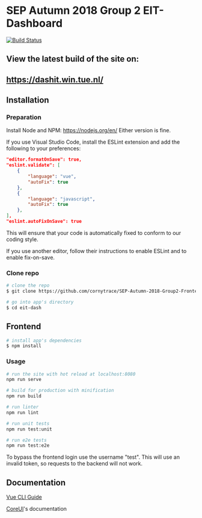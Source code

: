 # SEP Autumn 2018 Group 2 EIT-Dashboard

[![Build Status](https://travis-ci.com/cornytrace/SEP-Autumn-2018-Group2-Frontend.svg?token=ksRe83PxhypHvSJboCmE&branch=master)](https://travis-ci.com/cornytrace/SEP-Autumn-2018-Group2-Frontend)

## View the latest build of the site on:
## https://dashit.win.tue.nl/

## Installation

### Preparation

Install Node and NPM: https://nodejs.org/en/
Either version is fine.

If you use Visual Studio Code, install the ESLint extension and add the following to your preferences:

``` json
"editor.formatOnSave": true,
"eslint.validate": [
    {
        "language": "vue",
        "autoFix": true
    },
    {
        "language": "javascript",
        "autoFix": true
    },
],
"eslint.autoFixOnSave": true
```  

This will ensure that your code is automatically fixed to conform to our coding style.

If you use another editor, follow their instructions to enable ESLint and to enable fix-on-save.

### Clone repo

``` bash
# clone the repo
$ git clone https://github.com/cornytrace/SEP-Autumn-2018-Group2-Frontend eit-dash

# go into app's directory
$ cd eit-dash

```

## Frontend

``` bash
# install app's dependencies
$ npm install
```

### Usage

``` bash
# run the site with hot reload at localhost:8080
npm run serve

# build for production with minification
npm run build

# run linter
npm run lint

# run unit tests
npm run test:unit

# run e2e tests
npm run test:e2e

```

To bypass the frontend login use the username "test". This will use an invalid token, so requests to the backend will not work.

## Documentation

[Vue CLI Guide](https://cli.vuejs.org/guide/)

[CoreUI](http://coreui.io/)'s documentation

